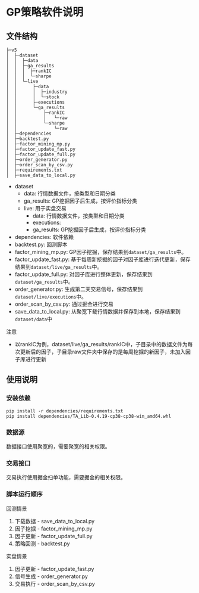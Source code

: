 # GP策略软件说明

## 文件结构
```
├─v5
│  ├─dataset
│  │  ├─data
│  │  ├─ga_results
│  │  │  ├─rankIC
│  │  │  └─sharpe
│  │  └─live
│  │      ├─data
│  │      │  ├─industry
│  │      │  └─stock
│  │      ├─executions
│  │      └─ga_results
│  │          ├─rankIC
│  │          │   └─raw
│  │          └─sharpe
│  │              └─raw
│  ├─dependencies
│  ├─backtest.py
│  ├─factor_mining_mp.py
│  ├─factor_update_fast.py
│  ├─factor_update_full.py
│  ├─order_generator.py
│  ├─order_scan_by_csv.py
│  ├─requirements.txt
│  ├─save_data_to_local.py
```

- dataset
	- data: 行情数据文件，按类型和日期分类
	- ga_results: GP挖掘因子后生成，按评价指标分类
	- live: 用于实盘交易
		- data: 行情数据文件，按类型和日期分类
		- executions: 
		- ga_results: GP挖掘因子后生成，按评价指标分类
- dependencies: 软件依赖
- backtest.py: 回测脚本
- factor_mining_mp.py: GP因子挖掘，保存结果到`dataset/ga_results`中。
- factor_update_fast.py: 基于每周新挖掘的因子对因子库进行迭代更新，保存结果到`dataset/live/ga_results`中。
- factor_update_full.py: 对因子库进行整体更新，保存结果到`dataset/ga_results`中。
- order_generator.py: 生成第二天交易信号，保存结果到`dataset/live/executions`中。
- order_scan_by_csv.py: 通过掘金进行交易
- save_data_to_local.py: 从聚宽下载行情数据并保存到本地，保存结果到`dataset/data`中


注意
- 以rankIC为例，dataset/live/ga_results/rankIC中，子目录中的数据文件为每次更新后的因子，子目录raw文件夹中保存的是每周挖掘的新因子，未加入因子库进行更新



## 使用说明

### 安装依赖

```
pip install -r dependencies/requirements.txt
pip install dependencies/TA_Lib-0.4.19-cp38-cp38-win_amd64.whl
```

### 数据源

数据接口使用聚宽的，需要聚宽的相关权限。

### 交易接口

交易执行使用掘金扫单功能，需要掘金的相关权限。

### 脚本运行顺序

回测情景
1. 下载数据 - save_data_to_local.py
2. 因子挖掘 - factor_mining_mp.py
3. 因子更新 - factor_update_full.py
4. 策略回测 - backtest.py

实盘情景
1. 因子更新 - factor_update_fast.py
2. 信号生成 - order_generator.py
3. 交易执行 - order_scan_by_csv.py

